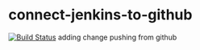 # connect-jenkins-to-github
[![Build Status](http://ec2-44-216-95-110.compute-1.amazonaws.com/buildStatus/icon?job=connect-jenkins-to-github)](http://ec2-44-216-95-110.compute-1.amazonaws.com/job/connect-jenkins-to-github/)
adding change pushing from github
